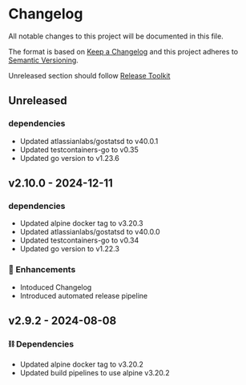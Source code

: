 # Changelog

All notable changes to this project will be documented in this file.

The format is based on [Keep a Changelog](http://keepachangelog.com/)
and this project adheres to [Semantic Versioning](http://semver.org/).

Unreleased section should follow [Release Toolkit](https://github.com/newrelic/release-toolkit#render-markdown-and-update-markdown)

## Unreleased

### dependencies
- Updated atlassianlabs/gostatsd to v40.0.1
- Updated testcontainers-go to v0.35
- Updated go version to v1.23.6

## v2.10.0 - 2024-12-11

### dependencies
- Updated alpine docker tag to v3.20.3
- Updated atlassianlabs/gostatsd to v40.0.0
- Updated testcontainers-go to v0.34
- Updated go version to v1.22.3

### 🚀 Enhancements
- Intoduced Changelog
- Introduced automated release pipeline

## v2.9.2 - 2024-08-08

### ⛓️ Dependencies
- Updated alpine docker tag to v3.20.2
- Updated build pipelines to use alpine v3.20.2
